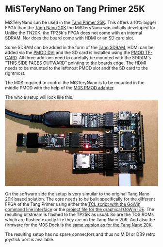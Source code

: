 # MiSTeryNano on Tang Primer 25K

MiSTeryNano can be used in the [Tang Primer 25K](https://wiki.sipeed.com/hardware/en/tang/tang-primer-25k/primer-25k.html). This offers a 10%
bigger FPGA than the [Tang Nano 20K](https://wiki.sipeed.com/hardware/en/tang/tang-nano-20k/nano-20k.html)
the MiSTeryNano was initially developed for. Unlike the TN20K, the
TP25k's FPGA does not come with an internal SDRAM. Nor does the board
come with HDMI or an SD card slot.

Some SDRAM can be added in the form of the [Tang SDRAM](https://wiki.sipeed.com/hardware/en/tang/tang-PMOD/FPGA_PMOD.html#TANG_SDRAM), HDMI can be added via the [PMOD DVI](https://wiki.sipeed.com/hardware/en/tang/tang-PMOD/FPGA_PMOD.html#PMOD_DVI) and the SD card is installed using the [PMOD TF-CARD](https://wiki.sipeed.com/hardware/en/tang/tang-PMOD/FPGA_PMOD.html#PMOD_TF-CARD). All three add-ons need to carefully be mounted with the SDRAM's "THIS SIDE FACES OUTWARD" pointing to the boards edge. The HDMI needs to be mounted to the leftmost PMOD slot andf the SD card to the rightmost.

The M0S required to control the MiSTeryNano is to be mounted in the middle PMOD with the help of the [M0S PMOD adapter](board/m0s_pmod).

The whole setup will look like this:
![MiSTeryNano on TP25K](https://github.com/MiSTle-Dev/Boards/blob/main/m0s_pmod/m0s_pmod_tp25k.jpg)

On the software side the setup is very simuilar to the original Tang Nano 20K based solution. The core needs to be built specifically
for the different FPGA of the Tang Primer using either the [TCL script with the GoWin command line interface](src/build_tp25k.tcl) or the
[project file for the graphical GoWin IDE](src/atarist_tp25k.gprj). The resulting bitstream is flashed to the TP25K as usual. So are the TOS ROMs which are flashed exactly like they are on the Tang Nano 20K. And also the firmware for the M0S Dock is the [same version as for
the Tang Nano 20K](firmware/misterynano_fw/).

The resulting setup has no spare connectors and thus no MIDI or DB9 retro joystick port is available.
